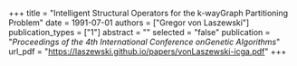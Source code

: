 +++
title = "Intelligent Structural Operators for the k-wayGraph Partitioning Problem"
date = 1991-07-01
authors = ["Gregor von Laszewski"]
publication_types = ["1"]
abstract = ""
selected = "false"
publication = "*Proceedings of the 4th International Conference onGenetic Algorithms*"
url_pdf = "https://laszewski.github.io/papers/vonLaszewski-icga.pdf"
+++

